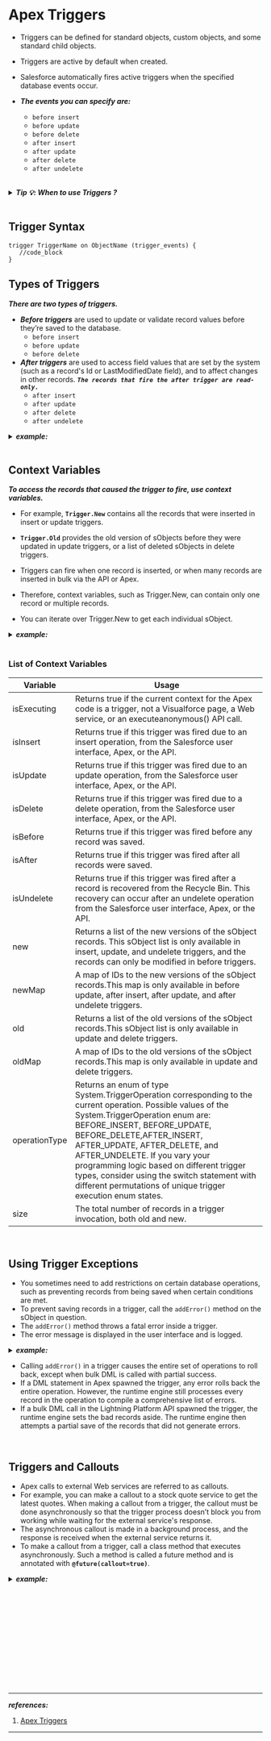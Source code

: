 # Apex Triggers
- Triggers can be defined for standard objects, custom objects, and some standard child objects. 
- Triggers are active by default when created. 
- Salesforce automatically fires active triggers when the specified database events occur.

- ***The events you can specify are:***
  - ``before insert``
  - ``before update``
  - ``before delete``
  - ``after insert``
  - ``after update``
  - ``after delete``
  - ``after undelete``

<br/>

<details>
<summary><b><em> Tip 💡: When to use Triggers ? </em></b></summary>
<p>

---
- Use triggers to perform tasks that can’t be done by using the point-and-click tools in the Salesforce user interface. 
- For example, if validating a field value or updating a field on a record, use validation rules and workflow rules instead.

---  
  
<br/>  
  
</p>
</details>

<br/>


## Trigger Syntax
```apex
trigger TriggerName on ObjectName (trigger_events) {
   //code_block
}
```

## Types of Triggers 

***There are two types of triggers.***

- ***Before triggers*** are used to update or validate record values before they’re saved to the database.
  - ``before insert``
  - ``before update``
  - ``before delete``
- ***After triggers*** are used to access field values that are set by the system (such as a record's Id or LastModifiedDate field), and to affect changes in other records. ***``The records that fire the after trigger are read-only.``***
  - ``after insert``
  - ``after update``
  - ``after delete``
  - ``after undelete``


<details>
<summary><b><em> example: </em></b></summary>  
<p>

---  
```apex
trigger ContextExampleTrigger on Account (before insert, after insert, after delete) {
    if (Trigger.isInsert) {
        if (Trigger.isBefore) {
            // Process before insert
        } else if (Trigger.isAfter) {
            // Process after insert
        }        
    }
    else if (Trigger.isDelete) {
        // Process after delete
    }
}
```
---
</p>
</details>


<br/>


## Context Variables
***To access the records that caused the trigger to fire, use context variables.*** 
- For example, **``Trigger.New``** contains all the records that were inserted in insert or update triggers. 
- **``Trigger.Old``** provides the old version of sObjects before they were updated in update triggers, or a list of deleted sObjects in delete triggers. 


- Triggers can fire when one record is inserted, or when many records are inserted in bulk via the API or Apex. 
- Therefore, context variables, such as Trigger.New, can contain only one record or multiple records. 
- You can iterate over Trigger.New to get each individual sObject.

<details>
<summary><b><em> example: </em></b></summary>  
<p>
  
---  
```apex
trigger HelloWorldTrigger on Account (before insert) {
    for(Account a : Trigger.New) {
        a.Description = 'New description';
    }   
}  
```
---
</p>
</details>

<br/>

### List of Context Variables
<table>
<thead>
<tr>
<th>Variable</th>
<th>Usage</th>
</tr>
</thead>
<tbody>
<tr>
<td>isExecuting</td>
<td>Returns true if the current context for the Apex code is a trigger, not a Visualforce page, a Web service, or an executeanonymous() API call.</td>
</tr>
<tr>
<td>isInsert</td>
<td>Returns true if this trigger was fired due to an insert operation, from the Salesforce user interface, Apex, or the API.</td>
</tr>
<tr>
<td>isUpdate</td>
<td>Returns true if this trigger was fired due to an update operation, from the Salesforce user interface, Apex, or the API.</td>
</tr>
<tr>
<td>isDelete</td>
<td>Returns true if this trigger was fired due to a delete operation, from the Salesforce user interface, Apex, or the API.</td>
</tr>
<tr>
<td>isBefore</td>
<td>Returns true if this trigger was fired before any record was saved.</td>
</tr>
<tr>
<td>isAfter</td>
<td>Returns true if this trigger was fired after all records were saved.</td>
</tr>
<tr>
<td>isUndelete</td>
<td>Returns true if this trigger was fired after a record is recovered from the Recycle Bin. This recovery can occur after an undelete operation from the Salesforce user interface, Apex, or the API.</td>
</tr>
<tr>
<td>new</td>
<td>Returns a list of the new versions of the sObject records. This sObject list is only available in insert, update, and undelete triggers, and the records can only be modified in before triggers.</td>
</tr>
<tr>
<td>newMap</td>
<td>A map of IDs to the new versions of the sObject records.This map is only available in before update, after insert, after update, and after undelete triggers.</td>
</tr>
<tr>
<td>old</td>
<td>Returns a list of the old versions of the sObject records.This sObject list is only available in update and delete triggers.</td>
</tr>
<tr>
<td>oldMap</td>
<td>A map of IDs to the old versions of the sObject records.This map is only available in update and delete triggers.</td>
</tr>
<tr>
<td>operationType</td>
<td>Returns an enum of type System.TriggerOperation corresponding to the current operation. Possible values of the System.TriggerOperation enum are: BEFORE_INSERT, BEFORE_UPDATE, BEFORE_DELETE,AFTER_INSERT, AFTER_UPDATE, AFTER_DELETE, and AFTER_UNDELETE. If you vary your programming logic based on different trigger types, consider using the switch statement with different permutations of unique trigger execution enum states.</td>
</tr>
<tr>
<td>size</td>
<td>The total number of records in a trigger invocation, both old and new.</td>
</tr>
</tbody>
</table>

<br/>


## Using Trigger Exceptions
- You sometimes need to add restrictions on certain database operations, such as preventing records from being saved when certain conditions are met. 
- To prevent saving records in a trigger, call the ``addError()`` method on the sObject in question. 
- The ``addError()`` method throws a fatal error inside a trigger. 
- The error message is displayed in the user interface and is logged.

<details>
<summary><b><em> example: </em></b></summary>  
<p>
  
---  
```apex
trigger AccountDeletion on Account (before delete) {
   
    // Prevent the deletion of accounts if they have related opportunities.
    for (Account a : [SELECT Id FROM Account
                     WHERE Id IN (SELECT AccountId FROM Opportunity) AND
                     Id IN :Trigger.old]) {
        Trigger.oldMap.get(a.Id).addError(
            'Cannot delete account with related opportunities.');
    }
    
} 
```
---
</p>
</details>

- Calling ``addError()`` in a trigger causes the entire set of operations to roll back, except when bulk DML is called with partial success.
- If a DML statement in Apex spawned the trigger, any error rolls back the entire operation. However, the runtime engine still processes every record in the operation to compile a comprehensive list of errors.
- If a bulk DML call in the Lightning Platform API spawned the trigger, the runtime engine sets the bad records aside. The runtime engine then attempts a partial save of the records that did not generate errors.


<br/>


## Triggers and Callouts

- Apex calls to external Web services are referred to as callouts. 
- For example, you can make a callout to a stock quote service to get the latest quotes. When making a callout from a trigger, the callout must be done asynchronously so that the trigger process doesn’t block you from working while waiting for the external service's response.
- The asynchronous callout is made in a background process, and the response is received when the external service returns it.
- To make a callout from a trigger, call a class method that executes asynchronously. Such a method is called a future method and is annotated with **``@future(callout=true)``**.

<details>
<summary><b><em> example: </em></b></summary>  
<p>
  
---  
```apex
public class CalloutClass {
    @future(callout=true)
    public static void makeCallout() {
        HttpRequest request = new HttpRequest();
        // Set the endpoint URL.
        String endpoint = 'http://yourHost/yourService';
        request.setEndPoint(endpoint);
        // Set the HTTP verb to GET.
        request.setMethod('GET');
        // Send the HTTP request and get the response.
        HttpResponse response = new HTTP().send(request);
    }
}
```
```apex  
trigger CalloutTrigger on Account (before insert, before update) {
    CalloutClass.makeCallout();
}
```  
---
</p>
</details>














<br/>

<br/>

<br/>

<br/>

<br/>

<br/>

<br/>

<br/>

<br/>

<br/>

<br/>

<br/>


---
***references:***
1. [Apex Triggers](https://trailhead.salesforce.com/content/learn/modules/apex_triggers)



---
